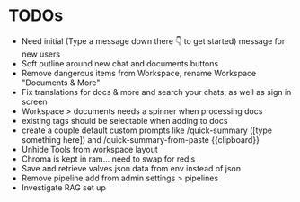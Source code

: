 # TODOs

- Need initial (Type a message down there 👇 to get started) message for new users
- Soft outline around new chat and documents buttons
- Remove dangerous items from Workspace, rename Workspace "Documents & More"
- Fix translations for docs & more and search your chats, as well as sign in screen
- Workspace > documents needs a spinner when processing docs
- existing tags should be selectable when adding to docs
- create a couple default custom prompts like /quick-summary ([type something here]) and /quick-summary-from-paste {{clipboard}}
- Unhide Tools from workspace layout
- Chroma is kept in ram... need to swap for redis
- Save and retrieve valves.json data from env instead of json
- Remove pipeline add from admin settings > pipelines
- Investigate RAG set up
